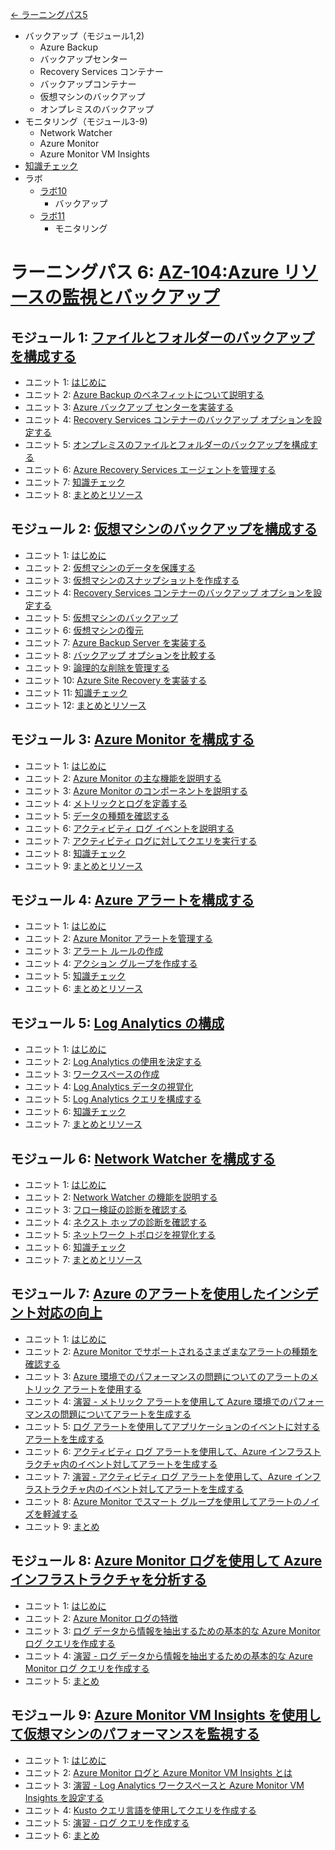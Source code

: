 [← ラーニングパス5](lp5.md)

- バックアップ（モジュール1,2)
  - Azure Backup
  - バックアップセンター
  - Recovery Services コンテナー
  - バックアップコンテナー
  - 仮想マシンのバックアップ
  - オンプレミスのバックアップ
- モニタリング（モジュール3-9)
  - Network Watcher
  - Azure Monitor
  - Azure Monitor VM Insights
- [知識チェック](lp6-check.md)
- ラボ
  - [ラボ10](https://github.com/MicrosoftLearning/AZ-104-MicrosoftAzureAdministrator.ja-jp/blob/main/Instructions/Labs/LAB_10-Implement_Data_Protection.md)
    - バックアップ
  - [ラボ11](https://github.com/MicrosoftLearning/AZ-104-MicrosoftAzureAdministrator.ja-jp/blob/main/Instructions/Labs/LAB_11-Implement_Monitoring.md)
    - モニタリング

# ラーニングパス 6: [AZ-104:Azure リソースの監視とバックアップ](https://docs.microsoft.com/ja-jp/learn/paths/az-104-monitor-backup-resources/)
## モジュール 1: [ファイルとフォルダーのバックアップを構成する](https://docs.microsoft.com/ja-jp/learn/modules/configure-file-folder-backups/)
- ユニット 1: [はじめに](https://docs.microsoft.com/ja-jp/learn/modules/configure-file-folder-backups/1-introduction)
- ユニット 2: [Azure Backup のベネフィットについて説明する](https://docs.microsoft.com/ja-jp/learn/modules/configure-file-folder-backups/2-describe-azure-backup-benefits)
- ユニット 3: [Azure バックアップ センターを実装する](https://docs.microsoft.com/ja-jp/learn/modules/configure-file-folder-backups/3-implement-azure-backup-center)
- ユニット 4: [Recovery Services コンテナーのバックアップ オプションを設定する](https://docs.microsoft.com/ja-jp/learn/modules/configure-file-folder-backups/4-setup-recovery-service-vault-backup-options)
- ユニット 5: [オンプレミスのファイルとフォルダーのバックアップを構成する](https://docs.microsoft.com/ja-jp/learn/modules/configure-file-folder-backups/5-configure-premises)
- ユニット 6: [Azure Recovery Services エージェントを管理する](https://docs.microsoft.com/ja-jp/learn/modules/configure-file-folder-backups/6-manage-azure-recovery-services-agent)
- ユニット 7: [知識チェック](https://docs.microsoft.com/ja-jp/learn/modules/configure-file-folder-backups/7-knowledge-check)
- ユニット 8: [まとめとリソース](https://docs.microsoft.com/ja-jp/learn/modules/configure-file-folder-backups/8-summary-resources)
## モジュール 2: [仮想マシンのバックアップを構成する](https://docs.microsoft.com/ja-jp/learn/modules/configure-virtual-machine-backups/)
- ユニット 1: [はじめに](https://docs.microsoft.com/ja-jp/learn/modules/configure-virtual-machine-backups/1-introduction)
- ユニット 2: [仮想マシンのデータを保護する](https://docs.microsoft.com/ja-jp/learn/modules/configure-virtual-machine-backups/2-protect-data)
- ユニット 3: [仮想マシンのスナップショットを作成する](https://docs.microsoft.com/ja-jp/learn/modules/configure-virtual-machine-backups/3-create-snapshots)
- ユニット 4: [Recovery Services コンテナーのバックアップ オプションを設定する](https://docs.microsoft.com/ja-jp/learn/modules/configure-virtual-machine-backups/4-setup-recovery-services-vault-backup-options)
- ユニット 5: [仮想マシンのバックアップ](https://docs.microsoft.com/ja-jp/learn/modules/configure-virtual-machine-backups/5-backup-virtual-machines)
- ユニット 6: [仮想マシンの復元](https://docs.microsoft.com/ja-jp/learn/modules/configure-virtual-machine-backups/6-restore-virtual-machines)
- ユニット 7: [Azure Backup Server を実装する](https://docs.microsoft.com/ja-jp/learn/modules/configure-virtual-machine-backups/7-implement-azure-backup-server)
- ユニット 8: [バックアップ オプションを比較する](https://docs.microsoft.com/ja-jp/learn/modules/configure-virtual-machine-backups/8-compare-backup-options)
- ユニット 9: [論理的な削除を管理する](https://docs.microsoft.com/ja-jp/learn/modules/configure-virtual-machine-backups/9-manage-soft-delete)
- ユニット 10: [Azure Site Recovery を実装する](https://docs.microsoft.com/ja-jp/learn/modules/configure-virtual-machine-backups/10-implement-azure-site-recovery)
- ユニット 11: [知識チェック](https://docs.microsoft.com/ja-jp/learn/modules/configure-virtual-machine-backups/11-knowledge-check)
- ユニット 12: [まとめとリソース](https://docs.microsoft.com/ja-jp/learn/modules/configure-virtual-machine-backups/12-summary-resources)
## モジュール 3: [Azure Monitor を構成する](https://docs.microsoft.com/ja-jp/learn/modules/configure-azure-monitor/)
- ユニット 1: [はじめに](https://docs.microsoft.com/ja-jp/learn/modules/configure-azure-monitor/1-introduction)
- ユニット 2: [Azure Monitor の主な機能を説明する](https://docs.microsoft.com/ja-jp/learn/modules/configure-azure-monitor/2-describe-key-capabilities)
- ユニット 3: [Azure Monitor のコンポーネントを説明する](https://docs.microsoft.com/ja-jp/learn/modules/configure-azure-monitor/3-describe-components)
- ユニット 4: [メトリックとログを定義する](https://docs.microsoft.com/ja-jp/learn/modules/configure-azure-monitor/4-define-metrics-logs)
- ユニット 5: [データの種類を確認する](https://docs.microsoft.com/ja-jp/learn/modules/configure-azure-monitor/5-identify-data-types)
- ユニット 6: [アクティビティ ログ イベントを説明する](https://docs.microsoft.com/ja-jp/learn/modules/configure-azure-monitor/6-describe-activity-log-events)
- ユニット 7: [アクティビティ ログに対してクエリを実行する](https://docs.microsoft.com/ja-jp/learn/modules/configure-azure-monitor/7-query-activity-log)
- ユニット 8: [知識チェック](https://docs.microsoft.com/ja-jp/learn/modules/configure-azure-monitor/8-knowledge-check)
- ユニット 9: [まとめとリソース](https://docs.microsoft.com/ja-jp/learn/modules/configure-azure-monitor/9-summary-resources)
## モジュール 4: [Azure アラートを構成する](https://docs.microsoft.com/ja-jp/learn/modules/configure-azure-alerts/)
- ユニット 1: [はじめに](https://docs.microsoft.com/ja-jp/learn/modules/configure-azure-alerts/1-introduction)
- ユニット 2: [Azure Monitor アラートを管理する](https://docs.microsoft.com/ja-jp/learn/modules/configure-azure-alerts/2-manage-azure-monitor-alerts)
- ユニット 3: [アラート ルールの作成](https://docs.microsoft.com/ja-jp/learn/modules/configure-azure-alerts/3-create-alert-rules)
- ユニット 4: [アクション グループを作成する](https://docs.microsoft.com/ja-jp/learn/modules/configure-azure-alerts/4-create-action-groups)
- ユニット 5: [知識チェック](https://docs.microsoft.com/ja-jp/learn/modules/configure-azure-alerts/5-knowledge-check)
- ユニット 6: [まとめとリソース](https://docs.microsoft.com/ja-jp/learn/modules/configure-azure-alerts/6-summary-resources)
## モジュール 5: [Log Analytics の構成](https://docs.microsoft.com/ja-jp/learn/modules/configure-log-analytics/)
- ユニット 1: [はじめに](https://docs.microsoft.com/ja-jp/learn/modules/configure-log-analytics/1-introduction)
- ユニット 2: [Log Analytics の使用を決定する](https://docs.microsoft.com/ja-jp/learn/modules/configure-log-analytics/2-determine-uses)
- ユニット 3: [ワークスペースの作成](https://docs.microsoft.com/ja-jp/learn/modules/configure-log-analytics/3-create-workspace)
- ユニット 4: [Log Analytics データの視覚化](https://docs.microsoft.com/ja-jp/learn/modules/configure-log-analytics/4-visualize-data)
- ユニット 5: [Log Analytics クエリを構成する](https://docs.microsoft.com/ja-jp/learn/modules/configure-log-analytics/5-structure-queries)
- ユニット 6: [知識チェック](https://docs.microsoft.com/ja-jp/learn/modules/configure-log-analytics/6-knowledge-check)
- ユニット 7: [まとめとリソース](https://docs.microsoft.com/ja-jp/learn/modules/configure-log-analytics/7-summary-resources)
## モジュール 6: [Network Watcher を構成する](https://docs.microsoft.com/ja-jp/learn/modules/configure-network-watcher/)
- ユニット 1: [はじめに](https://docs.microsoft.com/ja-jp/learn/modules/configure-network-watcher/1-introduction)
- ユニット 2: [Network Watcher の機能を説明する](https://docs.microsoft.com/ja-jp/learn/modules/configure-network-watcher/2-describe-features)
- ユニット 3: [フロー検証の診断を確認する](https://docs.microsoft.com/ja-jp/learn/modules/configure-network-watcher/3-review-flow-verify-diagnostics)
- ユニット 4: [ネクスト ホップの診断を確認する](https://docs.microsoft.com/ja-jp/learn/modules/configure-network-watcher/4-review-next-hop-diagnostics)
- ユニット 5: [ネットワーク トポロジを視覚化する](https://docs.microsoft.com/ja-jp/learn/modules/configure-network-watcher/5-visualize-network-topology)
- ユニット 6: [知識チェック](https://docs.microsoft.com/ja-jp/learn/modules/configure-network-watcher/6-knowledge-check)
- ユニット 7: [まとめとリソース](https://docs.microsoft.com/ja-jp/learn/modules/configure-network-watcher/7-summary-resources)
## モジュール 7: [Azure のアラートを使用したインシデント対応の向上](https://docs.microsoft.com/ja-jp/learn/modules/incident-response-with-alerting-on-azure/)
- ユニット 1: [はじめに](https://docs.microsoft.com/ja-jp/learn/modules/incident-response-with-alerting-on-azure/1-introduction)
- ユニット 2: [Azure Monitor でサポートされるさまざまなアラートの種類を確認する](https://docs.microsoft.com/ja-jp/learn/modules/incident-response-with-alerting-on-azure/2-explore-azure-monitor-alert-types)
- ユニット 3: [Azure 環境でのパフォーマンスの問題についてのアラートのメトリック アラートを使用する](https://docs.microsoft.com/ja-jp/learn/modules/incident-response-with-alerting-on-azure/3-metric-alerts)
- ユニット 4: [演習 - メトリック アラートを使用して Azure 環境でのパフォーマンスの問題についてアラートを生成する](https://docs.microsoft.com/ja-jp/learn/modules/incident-response-with-alerting-on-azure/4-exercise-metric-alerts)
- ユニット 5: [ログ アラートを使用してアプリケーションのイベントに対するアラートを生成する](https://docs.microsoft.com/ja-jp/learn/modules/incident-response-with-alerting-on-azure/5-log-alerts)
- ユニット 6: [アクティビティ ログ アラートを使用して、Azure インフラストラクチャ内のイベント対してアラートを生成する](https://docs.microsoft.com/ja-jp/learn/modules/incident-response-with-alerting-on-azure/6-activity-log-alerts)
- ユニット 7: [演習 - アクティビティ ログ アラートを使用して、Azure インフラストラクチャ内のイベント対してアラートを生成する](https://docs.microsoft.com/ja-jp/learn/modules/incident-response-with-alerting-on-azure/7-exercise-activity-log-alerts)
- ユニット 8: [Azure Monitor でスマート グループを使用してアラートのノイズを軽減する](https://docs.microsoft.com/ja-jp/learn/modules/incident-response-with-alerting-on-azure/8-smart-groups)
- ユニット 9: [まとめ](https://docs.microsoft.com/ja-jp/learn/modules/incident-response-with-alerting-on-azure/9-summary)
## モジュール 8: [Azure Monitor ログを使用して Azure インフラストラクチャを分析する](https://docs.microsoft.com/ja-jp/learn/modules/analyze-infrastructure-with-azure-monitor-logs/)
- ユニット 1: [はじめに](https://docs.microsoft.com/ja-jp/learn/modules/analyze-infrastructure-with-azure-monitor-logs/1-introduction)
- ユニット 2: [Azure Monitor ログの特徴](https://docs.microsoft.com/ja-jp/learn/modules/analyze-infrastructure-with-azure-monitor-logs/2-features-azure-monitor-log)
- ユニット 3: [ログ データから情報を抽出するための基本的な Azure Monitor ログ クエリを作成する](https://docs.microsoft.com/ja-jp/learn/modules/analyze-infrastructure-with-azure-monitor-logs/3-create-log-queries)
- ユニット 4: [演習 - ログ データから情報を抽出するための基本的な Azure Monitor ログ クエリを作成する](https://docs.microsoft.com/ja-jp/learn/modules/analyze-infrastructure-with-azure-monitor-logs/4-exercise-create-log-queries)
- ユニット 5: [まとめ](https://docs.microsoft.com/ja-jp/learn/modules/analyze-infrastructure-with-azure-monitor-logs/5-summary)
## モジュール 9: [Azure Monitor VM Insights を使用して仮想マシンのパフォーマンスを監視する](https://docs.microsoft.com/ja-jp/learn/modules/monitor-performance-using-azure-monitor-for-vms/)
- ユニット 1: [はじめに](https://docs.microsoft.com/ja-jp/learn/modules/monitor-performance-using-azure-monitor-for-vms/1-introduction)
- ユニット 2: [Azure Monitor ログと Azure Monitor VM Insights とは](https://docs.microsoft.com/ja-jp/learn/modules/monitor-performance-using-azure-monitor-for-vms/2-what-are-azure-monitor-logs-vms)
- ユニット 3: [演習 - Log Analytics ワークスペースと Azure Monitor VM Insights を設定する](https://docs.microsoft.com/ja-jp/learn/modules/monitor-performance-using-azure-monitor-for-vms/3-exercise-set-up-log-analytics-workspace)
- ユニット 4: [Kusto クエリ言語を使用してクエリを作成する](https://docs.microsoft.com/ja-jp/learn/modules/monitor-performance-using-azure-monitor-for-vms/4-build-log-queries-using-kusto)
- ユニット 5: [演習 - ログ クエリを作成する](https://docs.microsoft.com/ja-jp/learn/modules/monitor-performance-using-azure-monitor-for-vms/5-exercise-build-log-queries)
- ユニット 6: [まとめ](https://docs.microsoft.com/ja-jp/learn/modules/monitor-performance-using-azure-monitor-for-vms/6-summary)

